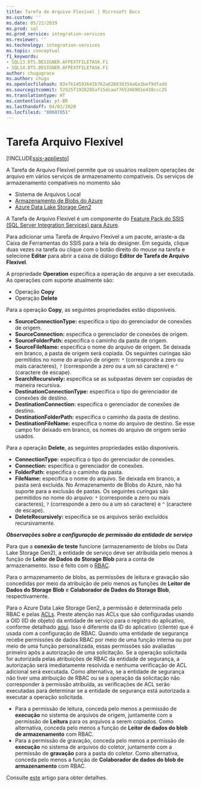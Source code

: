 ```yaml
---
title: Tarefa de Arquivo Flexível | Microsoft Docs
ms.custom: ''
ms.date: 05/22/2019
ms.prod: sql
ms.prod_service: integration-services
ms.reviewer: ''
ms.technology: integration-services
ms.topic: conceptual
f1_keywords:
- SQL13.DTS.DESIGNER.AFPEXTFILETASK.F1
- SQL14.DTS.DESIGNER.AFPEXTFILETASK.F1
author: chugugrace
ms.author: chugu
ms.openlocfilehash: 83ef614593641b762a628838354a6a3bef9dfadd
ms.sourcegitcommit: 52925f1928205af15dcaaf765346901e438ccc25
ms.translationtype: HT
ms.contentlocale: pt-BR
ms.lasthandoff: 04/02/2020
ms.locfileid: "80607851"
---
```

# <a name="flexible-file-task"></a>Tarefa Arquivo Flexível

[!INCLUDE[ssis-appliesto](../../includes/ssis-appliesto-ssvrpluslinux-asdb-asdw-xxx.md)]

A Tarefa de Arquivo Flexível permite que os usuários realizem operações de arquivo em vários serviços de armazenamento compatíveis.
Os serviços de armazenamento compatíveis no momento são

- Sistema de Arquivos Local
- [Armazenamento de Blobs do Azure](https://azure.microsoft.com/services/storage/blobs/)
- [Azure Data Lake Storage Gen2](https://docs.microsoft.com/azure/storage/blobs/data-lake-storage-introduction)

A Tarefa de Arquivo Flexível é um componente do [Feature Pack do SSIS (SQL Server Integration Services) para Azure](../../integration-services/azure-feature-pack-for-integration-services-ssis.md).

Para adicionar uma Tarefa de Arquivo Flexível a um pacote, arraste-a da Caixa de Ferramentas do SSIS para a tela do designer. Em seguida, clique duas vezes na tarefa ou clique com o botão direito do mouse na tarefa e selecione **Editar** para abrir a caixa de diálogo **Editor de Tarefa de Arquivo Flexível**.

A propriedade **Operation** especifica a operação de arquivo a ser executada.
As operações com suporte atualmente são:
- Operação **Copy**
- Operação **Delete**

Para a operação **Copy**, as seguintes propriedades estão disponíveis.

- **SourceConnectionType:** especifica o tipo do gerenciador de conexões de origem.
- **SourceConnection:** especifica o gerenciador de conexões de origem.
- **SourceFolderPath:** especifica o caminho da pasta de origem.
- **SourceFileName:** especifica o nome do arquivo de origem. Se deixada em branco, a pasta de origem será copiada. Os seguintes curingas são permitidos no nome do arquivo de origem: `*` (corresponde a zero ou mais caracteres), `?` (corresponde a zero ou a um só caractere) e `^` (caractere de escape).
- **SearchRecursively:** especifica se as subpastas devem ser copiadas de maneira recursiva.
- **DestinationConnectionType:** especifica o tipo do gerenciador de conexões de destino.
- **DestinationConnection:** especifica o gerenciador de conexões de destino.
- **DestinationFolderPath:** especifica o caminho da pasta de destino.
- **DestinationFileName:** especifica o nome do arquivo de destino. Se esse campo for deixado em branco, os nomes do arquivo de origem serão usados.

Para a operação **Delete**, as seguintes propriedades estão disponíveis.
- **ConnectionType:** especifica o tipo do gerenciador de conexões.
- **Connection:** especifica o gerenciador de conexões.
- **FolderPath:** especifica o caminho da pasta.
- **FileName:** especifica o nome do arquivo. Se deixada em branco, a pasta será excluída. No Armazenamento de Blobs do Azure, não há suporte para a exclusão de pastas. Os seguintes curingas são permitidos no nome do arquivo: `*` (corresponde a zero ou mais caracteres), `?` (corresponde a zero ou a um só caractere) e `^` (caractere de escape).
- **DeleteRecursively:** especifica se os arquivos serão excluídos recursivamente.

***Observações sobre a configuração de permissão da entidade de serviço***

Para que a **conexão de teste** funcione (armazenamento de blobs ou Data Lake Storage Gen2), a entidade de serviço deve ser atribuída pelo menos à função de **Leitor de Dados do Storage Blob** para a conta de armazenamento.
Isso é feito com o [RBAC](https://docs.microsoft.com/azure/storage/common/storage-auth-aad-rbac-portal#assign-rbac-roles-using-the-azure-portal).

Para o armazenamento de blobs, as permissões de leitura e gravação são concedidas por meio da atribuição de pelo menos as funções de **Leitor de Dados do Storage Blob** e **Colaborador de Dados do Storage Blob**, respectivamente.

Para o Azure Data Lake Storage Gen2, a permissão é determinada pelo RBAC e pelas [ACLs](https://docs.microsoft.com/azure/storage/blobs/data-lake-storage-how-to-set-permissions-storage-explorer).
Preste atenção nas ACLs que são configuradas usando a OID (ID de objeto) da entidade de serviço para o registro do aplicativo, conforme detalhado [aqui](https://docs.microsoft.com/azure/storage/blobs/data-lake-storage-access-control#how-do-i-set-acls-correctly-for-a-service-principal).
Isso é diferente da ID do aplicativo (cliente) que é usada com a configuração de RBAC.
Quando uma entidade de segurança recebe permissões de dados RBAC por meio de uma função interna ou por meio de uma função personalizada, essas permissões são avaliadas primeiro após a autorização de uma solicitação.
Se a operação solicitada for autorizada pelas atribuições de RBAC da entidade de segurança, a autorização será imediatamente resolvida e nenhuma verificação de ACL adicional será executada.
Como alternativa, se a entidade de segurança não tiver uma atribuição de RBAC ou se a operação da solicitação não corresponder à permissão atribuída, as verificações de ACL serão executadas para determinar se a entidade de segurança está autorizada a executar a operação solicitada.

- Para a permissão de leitura, conceda pelo menos a permissão de **execução** no sistema de arquivos de origem, juntamente com a permissão de **Leitura** para os arquivos a serem copiados. Como alternativa, conceda pelo menos a função de **Leitor de dados do blob de armazenamento** com RBAC.
- Para a permissão de gravação, conceda pelo menos a permissão de **execução** no sistema de arquivos do coletor, juntamente com a permissão de **gravação** para a pasta do coletor. Como alternativa, conceda pelo menos a função de **Colaborador de dados do blob de armazenamento** com RBAC.

Consulte [este](https://docs.microsoft.com/azure/storage/blobs/data-lake-storage-access-control) artigo para obter detalhes.
